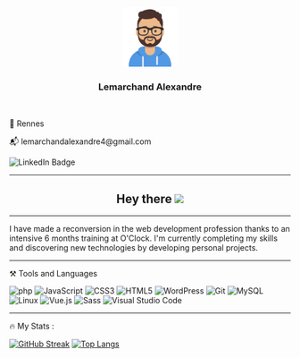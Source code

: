 
<div id="header" align="center">
    <img src="avatars.svg" width="100" alt="Conding GIF">
    <h3> Lemarchand Alexandre</h3>
    <br>
    <p align="left">🏡 Rennes </p>
    <p align="left">📬 lemarchandalexandre4@gmail.com</p>
    <a href="https://www.linkedin.com/in/alexandre-lemarchand">
        <img height="18" align="left"
            src="https://img.shields.io/badge/LinkedIn-blue?style=for-the-badge&logo=linkedin&logoColor=white"
            alt="LinkedIn Badge" />
    </a>
</div>

<br>

- - -

<h2 align='center'>
    Hey there
    <img src="https://media.giphy.com/media/hvRJCLFzcasrR4ia7z/giphy.gif" width="20px" />
</h2>

- - -

I have made a reconversion in the web development profession thanks to an intensive 6 months training at O'Clock.
I'm currently completing my skills and discovering new technologies by developing personal projects.

- - -

⚒️ Tools and Languages

<div>
<img width="40" src="https://cdn.jsdelivr.net/gh/devicons/devicon/icons/php/php-plain.svg"  title="php" alt="php"/>
<img width="40" src="https://cdn.jsdelivr.net/gh/devicons/devicon/icons/javascript/javascript-original.svg" title="JavaScript" alt="JavaScript"/>
<img width="40" src="https://cdn.jsdelivr.net/gh/devicons/devicon/icons/css3/css3-original-wordmark.svg" title="CSS3" alt="CSS3"/>
<img width="40" src="https://cdn.jsdelivr.net/gh/devicons/devicon/icons/html5/html5-original-wordmark.svg" title="HTML5" alt="HTML5"/>
<img width="40" src="https://cdn.jsdelivr.net/gh/devicons/devicon/icons/wordpress/wordpress-original.svg" title="WordPress" alt="WordPress"/>
<img width="40" src="https://cdn.jsdelivr.net/gh/devicons/devicon/icons/git/git-original.svg" title="Git" alt="Git"/>
<img width="40" src="https://cdn.jsdelivr.net/gh/devicons/devicon/icons/mysql/mysql-original-wordmark.svg" title="MySQL" alt="MySQL"/>
<img width="40" src="https://cdn.jsdelivr.net/gh/devicons/devicon/icons/linux/linux-original.svg" title="Linux" alt="Linux"/>
<img width="40" src="https://cdn.jsdelivr.net/gh/devicons/devicon/icons/vuejs/vuejs-original-wordmark.svg" title="Vue.js" alt="Vue.js"/>
<img width="40" src="https://cdn.jsdelivr.net/gh/devicons/devicon/icons/sass/sass-original.svg" title="Sass" alt="Sass"/>
<img width="40" src="https://cdn.jsdelivr.net/gh/devicons/devicon/icons/vscode/vscode-original-wordmark.svg" title="Visual Studio Code" alt="Visual Studio Code"/>
</div>

- - - 
🔥 My Stats :

[![GitHub Streak](https://github-readme-streak-stats.herokuapp.com?user=Al3sandre&theme=dark&hide_border=true&date_format=M%20j%5B%2C%20Y%5D)](https://git.io/streak-stats)
[![Top Langs](https://github-readme-stats.vercel.app/api/top-langs/?username=Al3sandre&layout=compact&theme=vision-friendly-dark)](https://github.com/anuraghazra/github-readme-stats)